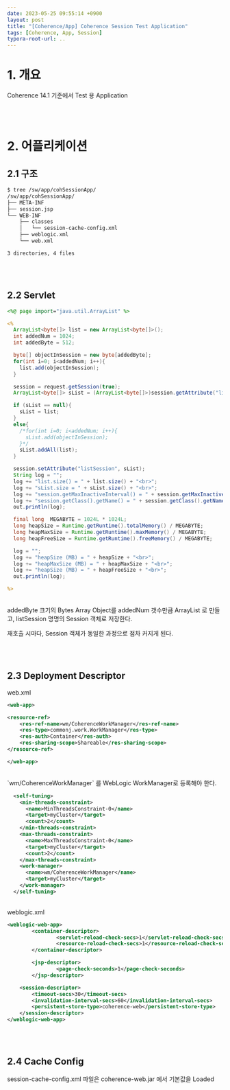 ```yaml
---
date: 2023-05-25 09:55:14 +0900
layout: post
title: "[Coherence/App] Coherence Session Test Application"
tags: [Coherence, App, Session]
typora-root-url: ..
---
```


# 1. 개요

Coherence 14.1 기준에서 Test 용 Application

<br><br>
# 2. 어플리케이션

## 2.1 구조

```sh
$ tree /sw/app/cohSessionApp/
/sw/app/cohSessionApp/
├── META-INF
├── session.jsp
└── WEB-INF
    ├── classes
    │   └── session-cache-config.xml
    ├── weblogic.xml
    └── web.xml

3 directories, 4 files
```

<br><br>
## 2.2 Servlet

```jsp
<%@ page import="java.util.ArrayList" %>

<%
  ArrayList<byte[]> list = new ArrayList<byte[]>();
  int addedNum = 1024;
  int addedByte = 512;

  byte[] objectInSession = new byte[addedByte];
  for(int i=0; i<addedNum; i++){
    list.add(objectInSession);
  }

  session = request.getSession(true);
  ArrayList<byte[]> sList = (ArrayList<byte[]>)session.getAttribute("listSession");

  if (sList == null){
    sList = list;
  }
  else{
    /*for(int i=0; i<addedNum; i++){
      sList.add(objectInSession);
    }*/
    sList.addAll(list);
  }

  session.setAttribute("listSession", sList);
  String log = "";
  log += "list.size() = " + list.size() + "<br>";
  log += "sList.size = " + sList.size() + "<br>";
  log += "session.getMaxInactiveInterval() = " + session.getMaxInactiveInterval() + "<br>";
  log += "session.getClass().getName() = " + session.getClass().getName() + "<br>";
  out.println(log);

  final long  MEGABYTE = 1024L * 1024L;
  long heapSize = Runtime.getRuntime().totalMemory() / MEGABYTE;
  long heapMaxSize = Runtime.getRuntime().maxMemory() / MEGABYTE;
  long heapFreeSize = Runtime.getRuntime().freeMemory() / MEGABYTE;

  log = "";
  log += "heapSize (MB) = " + heapSize + "<br>";
  log += "heapMaxSize (MB) = " + heapMaxSize + "<br>";
  log += "heapSize (MB) = " + heapFreeSize + "<br>";
  out.println(log);

%>
```

<br>
addedByte 크기의 Bytes Array Object를 addedNum 갯수만큼 ArrayList 로 만들고, listSession 명명의 Session 객체로 저장한다.

재호출 시마다, Session 객체가 동일한 과정으로 점차 커지게 된다.

<br><br>
## 2.3 Deployment Descriptor

web.xml

```xml
<web-app>

<resource-ref>
    <res-ref-name>wm/CoherenceWorkManager</res-ref-name>
    <res-type>commonj.work.WorkManager</res-type>
    <res-auth>Container</res-auth>
    <res-sharing-scope>Shareable</res-sharing-scope>
</resource-ref>

</web-app>
```

<br>
`wm/CoherenceWorkManager` 를 WebLogic WorkManager로 등록해야 한다.

```xml
  <self-tuning>
    <min-threads-constraint>
      <name>MinThreadsConstraint-0</name>
      <target>myCluster</target>
      <count>2</count>
    </min-threads-constraint>
    <max-threads-constraint>
      <name>MaxThreadsConstraint-0</name>
      <target>myCluster</target>
      <count>2</count>
    </max-threads-constraint>
    <work-manager>
      <name>wm/CoherenceWorkManager</name>
      <target>myCluster</target>
    </work-manager>
  </self-tuning>
```

<br>
weblogic.xml

```xml
<weblogic-web-app>
        <container-descriptor>
                <servlet-reload-check-secs>1</servlet-reload-check-secs>
                <resource-reload-check-secs>1</resource-reload-check-secs>
        </container-descriptor>

        <jsp-descriptor>
                <page-check-seconds>1</page-check-seconds>
        </jsp-descriptor>

    <session-descriptor>
        <timeout-secs>30</timeout-secs>
        <invalidation-interval-secs>60</invalidation-interval-secs>
        <persistent-store-type>coherence-web</persistent-store-type>
    </session-descriptor>
</weblogic-web-app>
```

<br><br>
## 2.4 Cache Config

session-cache-config.xml 파일은 coherence-web.jar 에서 기본값을 Loaded
